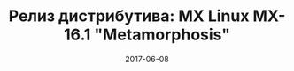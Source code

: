 ---
layout: post
title: "Релиз дистрибутива: MX Linux MX-16.1 \"Metamorphosis\""
date: 2017-06-08   
---